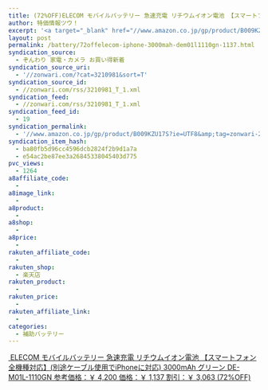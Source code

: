 ```yaml
---
title: (72%OFF)ELECOM モバイルバッテリー 急速充電 リチウムイオン電池 【スマートフォン全機種対応】(別途ケーブル使用でiPhoneに対応) 3000mAh グリーン DE-M01L-1110GN ￥1,137
author: 特価情報ツウ！
excerpt: '<a target="_blank" href="//www.amazon.co.jp/gp/product/B009KZU17S?ie=UTF8&amp;tag=zonwari-22&amp;linkCode=as2&amp;camp=247&amp;creative=7399&amp;creativeASIN=B009KZU17S"><img src="//ecx.images-amazon.com/images/I/41CL2s5ly4L._SL100_.jpg"><br>ELECOM &#12514;&#12496;&#12452;&#12523;&#12496;&#12483;&#12486;&#12522;&#12540; &#24613;&#36895;&#20805;&#38651; &#12522;&#12481;&#12454;&#12512;&#12452;&#12458;&#12531;&#38651;&#27744; &#12304;&#12473;&#12510;&#12540;&#12488;&#12501;&#12457;&#12531;&#20840;&#27231;&#31278;&#23550;&#24540;&#12305;(&#21029;&#36884;&#12465;&#12540;&#12502;&#12523;&#20351;&#29992;&#12391;iPhone&#12395;&#23550;&#24540;) 3000mAh &#12464;&#12522;&#12540;&#12531; DE-M01L-1110GN<br>&#21442;&#32771;&#20385;&#26684;&#65306;&#65509; 4,200<br>&#20385;&#26684;&#65306;&#65509; 1,137<br>&#21106;&#24341;&#65306;&#65509; 3,063 (72%OFF)</a>'
layout: post
permalink: /battery/72offelecom-iphone-3000mah-dem01l1110gn-1137.html
syndication_source:
  - ぞんわり 家電・カメラ お買い得新着
syndication_source_uri:
  - '//zonwari.com/?cat=3210981&sort=T'
syndication_source_id:
  - //zonwari.com/rss/3210981_T_1.xml
syndication_feed:
  - //zonwari.com/rss/3210981_T_1.xml
syndication_feed_id:
  - 19
syndication_permalink:
  - '//www.amazon.co.jp/gp/product/B009KZU17S?ie=UTF8&amp;tag=zonwari-22&amp;linkCode=as2&amp;camp=247&amp;creative=7399&amp;creativeASIN=B009KZU17S'
syndication_item_hash:
  - ba80fb5d96cc4596dcb2824f2b9d1a7a
  - e54ac2be87ee3a26845338045403d775
pvc_views:
  - 1264
a8affiliate_code:
  -
a8image_link:
  -
a8product:
  -
a8shop:
  -
a8price:
  -
rakuten_affiliate_code:
  -
rakuten_shop:
  - 楽天店
rakuten_product:
  -
rakuten_price:
  -
rakuten_affiliate_link:
  -
categories:
  - 補助バッテリー
---
```

[<img src='//i1.wp.com/ecx.images-amazon.com/images/I/41CL2s5ly4L._SL150_.jpg?w=546' title="" alt="" data-recalc-dims="1" />
ELECOM モバイルバッテリー 急速充電 リチウムイオン電池 【スマートフォン全機種対応】(別途ケーブル使用でiPhoneに対応) 3000mAh グリーン DE-M01L-1110GN
参考価格：￥ 4,200
価格：￥ 1,137
割引：￥ 3,063 (72%OFF)][1]

 [1]: //www.amazon.co.jp/gp/product/B009KZU17S?ie=UTF8&#038;tag=tokkajohotsu-22&#038;linkCode=as2&#038;camp=247&#038;creative=7399&#038;creativeASIN=B009KZU17S